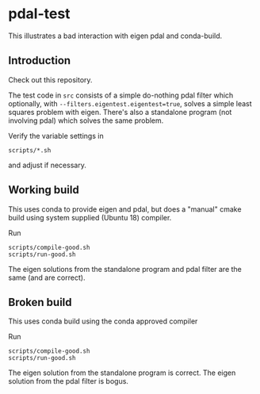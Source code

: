 # pdal-test

This illustrates a bad interaction with eigen pdal and conda-build.

## Introduction

Check out this repository.

The test code in `src` consists of a simple do-nothing pdal filter
which optionally, with `--filters.eigentest.eigentest=true`, solves a
simple least squares problem with eigen.  There's also a standalone
program (not involving pdal) which solves the same problem.

Verify the variable settings in
```
scripts/*.sh
```
and adjust if necessary.

## Working build

This uses conda to provide eigen and pdal, but does a "manual" cmake build
using system supplied (Ubuntu 18) compiler.

Run
```
scripts/compile-good.sh
scripts/run-good.sh
```

The eigen solutions from the standalone program and pdal filter are
the same (and are correct).

## Broken build

This uses conda build using the conda approved compiler

Run
```
scripts/compile-good.sh
scripts/run-good.sh
```

The eigen solution from the standalone program is correct.  The eigen
solution from the pdal filter is bogus.
